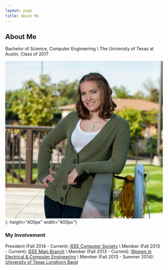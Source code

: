 ```yaml
---
layout: page
title: About Me
---
```

## About Me
Bachelor of Science, Computer Engineering \\
The University of Texas at Austin, Class of 2017

![Jenny Plunkett](/img/me.png "Jenny Plunkett"){: height="400px" width="400px"}

### My Involvement
President (Fall 2014 - Current): [IEEE Computer Society](http://ieeecs.ece.utexas.edu) \\
Member (Fall 2013 - Current): [IEEE Main Branch](http://ieee.ece.utexas.edu) \\
Member (Fall 2013 - Current): [Women in Electrical & Computer Engineering](http://utwece.org/) \\
Member (Fall 2013 - Summer 2014): [University of Texas Longhorn Band](https://lhb.music.utexas.edu/)
